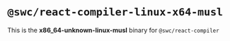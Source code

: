 # `@swc/react-compiler-linux-x64-musl`

This is the **x86_64-unknown-linux-musl** binary for `@swc/react-compiler`
